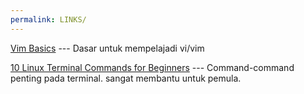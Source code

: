 ```yaml
---
permalink: LINKS/
---
```

[Vim Basics](https://youtu.be/ggSyF1SVFr4?si=J8_XKPxVu63ntte_) --- Dasar untuk mempelajadi vi/vim

[10 Linux Terminal Commands for Beginners](https://youtu.be/CpTfQ-q6MPU?si=LUBMoZo24tXMiqA) --- Command-command penting pada terminal. sangat membantu untuk pemula.
